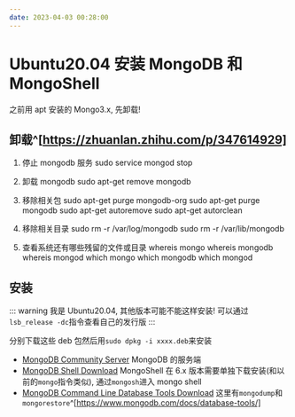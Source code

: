 ```yaml
---
date: 2023-04-03 00:28:00
---
```


# Ubuntu20.04 安装 MongoDB 和 MongoShell

之前用 apt 安装的 Mongo3.x, 先卸载!

## 卸载^[https://zhuanlan.zhihu.com/p/347614929]

1. 停止 mongodb 服务
   sudo service mongod stop
2. 卸载 mongodb
   sudo apt-get remove mongodb
3. 移除相关包
   sudo apt-get purge mongodb-org
   sudo apt-get purge mongodb
   sudo apt-get autoremove
   sudo apt-get autorclean

4. 移除相关目录
   sudo rm -r /var/log/mongodb
   sudo rm -r /var/lib/mongodb

5. 查看系统还有哪些残留的文件或目录
   whereis mongo
   whereis mongodb
   whereis mongod
   which mongo
   which mongodb
   which mongod

## 安装

::: warning
我是 Ubuntu20.04, 其他版本可能不能这样安装!
可以通过`lsb_release -dc`指令查看自己的发行版
:::

分别下载这些 deb 包然后用`sudo dpkg -i xxxx.deb`来安装

-   [MongoDB Community Server](https://www.mongodb.com/try/download/community)
    MongoDB 的服务端
-   [MongoDB Shell Download](https://www.mongodb.com/try/download/compass)
    MongoShell 在 6.x 版本需要单独下载安装(和以前的`mongo`指令类似), 通过`mongosh`进入 mongo shell
-   [MongoDB Command Line Database Tools Download](https://www.mongodb.com/try/download/database-tools)
    这里有`mongodump`和`mongorestore`^[https://www.mongodb.com/docs/database-tools/]
